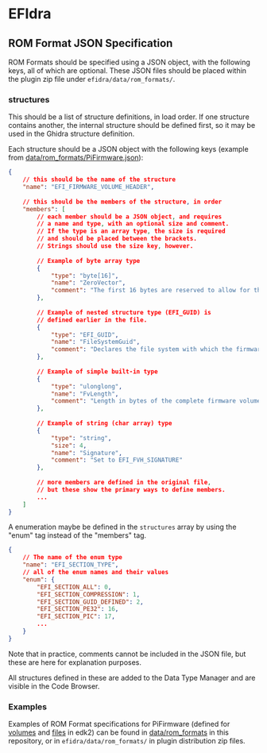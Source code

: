 # EFIdra


## ROM Format JSON Specification

ROM Formats should be specified using a JSON object, with the following keys, all of which are optional. These JSON files should be placed within the plugin zip file under `efidra/data/rom_formats/`.

### structures
This should be a list of structure definitions, in load order. If one structure contains another, the internal structure should be defined first, so it may be used in the Ghidra structure definition.

Each structure should be a JSON object with the following keys (example from [data/rom_formats/PiFirmware.json](https://github.com/LGSDET/efidra/tree/main/data/rom_formats/PiFirmware.json)):

```json
{
	// this should be the name of the structure
	"name": "EFI_FIRMWARE_VOLUME_HEADER",
	
	// this should be the members of the structure, in order
	"members": [
		// each member should be a JSON object, and requires
		// a name and type, with an optional size and comment.
		// If the type is an array type, the size is required
		// and should be placed between the brackets.
		// Strings should use the size key, however.
		
		// Example of byte array type
		{
			"type": "byte[16]",
			"name": "ZeroVector",
			"comment": "The first 16 bytes are reserved to allow for the reset vector of\nprocessors whose reset vector is at address 0."
		},
		
		// Example of nested structure type (EFI_GUID) is 
		// defined earlier in the file.
		{
			"type": "EFI_GUID",
			"name": "FileSystemGuid",
			"comment": "Declares the file system with which the firmware volume is formatted."
		},
		
		// Example of simple built-in type
		{
			"type": "ulonglong",
			"name": "FvLength",
			"comment": "Length in bytes of the complete firmware volume, including the header."
		},
		
		// Example of string (char array) type
		{
			"type": "string",
			"size": 4,
			"name": "Signature",
			"comment": "Set to EFI_FVH_SIGNATURE"
		},
		
		// more members are defined in the original file,
		// but these show the primary ways to define members.
		...
	]
}
```

A enumeration maybe be defined in the `structures` array by using the "enum" tag instead of the "members" tag.

```json
{
	// The name of the enum type
	"name": "EFI_SECTION_TYPE",
	// all of the enum names and their values
	"enum": {
		"EFI_SECTION_ALL": 0,
		"EFI_SECTION_COMPRESSION": 1,
		"EFI_SECTION_GUID_DEFINED": 2,
		"EFI_SECTION_PE32": 16,
		"EFI_SECTION_PIC": 17,
		...
	}
}

```

Note that in practice, comments cannot be included in the JSON file, but these are here for explanation purposes.

All structures defined in these are added to the Data Type Manager and are visible in the Code Browser.

### Examples
Examples of ROM Format specifications for PiFirmware (defined for [volumes](https://github.com/tianocore/edk2/blob/master/BaseTools/Source/C/Include/Common/PiFirmwareVolume.h) and [files](https://github.com/tianocore/edk2/blob/master/BaseTools/Source/C/Include/Common/PiFirmwareFile.h) in edk2) can be found in [data/rom_formats](https://github.com/LGSDET/efidra/tree/main/data/rom_formats) in this repository, or in `efidra/data/rom_formats/` in plugin distribution zip files.


